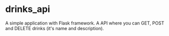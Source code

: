 # drinks_api

A simple application with Flask framework. 
A API where you can GET, POST and DELETE drinks (it's name and description).
